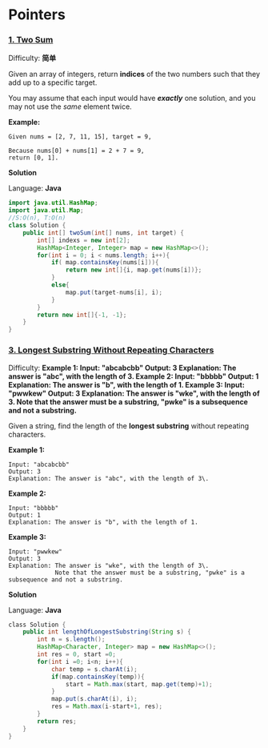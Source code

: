 # Pointers



### [1. Two Sum](https://leetcode-cn.com/problems/two-sum/)

Difficulty: **简单**

Given an array of integers, return **indices** of the two numbers such that they add up to a specific target.

You may assume that each input would have _**exactly**_ one solution, and you may not use the _same_ element twice.

**Example:**

```text
Given nums = [2, 7, 11, 15], target = 9,

Because nums[0] + nums[1] = 2 + 7 = 9,
return [0, 1].
```

**Solution**

Language: **Java**

```java
​import java.util.HashMap;
import java.util.Map;
//S:O(n), T:O(n)
class Solution {
    public int[] twoSum(int[] nums, int target) {
        int[] indexs = new int[2];
        HashMap<Integer, Integer> map = new HashMap<>();
        for(int i = 0; i < nums.length; i++){
            if( map.containsKey(nums[i])){
                return new int[]{i, map.get(nums[i])};
            }
            else{
                map.put(target-nums[i], i);
            }
        }
        return new int[]{-1, -1};
    }
}
```



### [3. Longest Substring Without Repeating Characters](https://leetcode-cn.com/problems/longest-substring-without-repeating-characters/)

Difficulty:  **Example 1: Input: "abcabcbb" Output: 3 Explanation: The answer is "abc", with the length of 3. Example 2: Input: "bbbbb" Output: 1 Explanation: The answer is "b", with the length of 1. Example 3: Input: "pwwkew" Output: 3 Explanation: The answer is "wke", with the length of 3. Note that the answer must be a substring, "pwke" is a subsequence and not a substring.** 

Given a string, find the length of the **longest substring** without repeating characters.

**Example 1:**

```text
Input: "abcabcbb"
Output: 3 
Explanation: The answer is "abc", with the length of 3\.
```

**Example 2:**

```text
Input: "bbbbb"
Output: 1
Explanation: The answer is "b", with the length of 1.
```

**Example 3:**

```text
Input: "pwwkew"
Output: 3
Explanation: The answer is "wke", with the length of 3\. 
             Note that the answer must be a substring, "pwke" is a subsequence and not a substring.
```

**Solution**

Language: **Java**

```java
​class Solution {
    public int lengthOfLongestSubstring(String s) {
        int n = s.length();
        HashMap<Character, Integer> map = new HashMap<>();
        int res = 0, start =0;
        for(int i =0; i<n; i++){
            char temp = s.charAt(i);
            if(map.containsKey(temp)){
                start = Math.max(start, map.get(temp)+1);
            }
            map.put(s.charAt(i), i);
            res = Math.max(i-start+1, res);
        }
        return res;
    }
}
```

